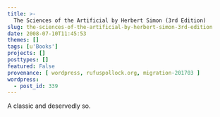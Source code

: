 ```yaml
---
title: >-
  The Sciences of the Artificial by Herbert Simon (3rd Edition)
slug: the-sciences-of-the-artificial-by-herbert-simon-3rd-edition
date: 2008-07-10T11:45:53
themes: []
tags: [u'Books']
projects: []
posttypes: []
featured: False
provenance: [ wordpress, rufuspollock.org, migration-201703 ]
wordpress:
  - post_id: 339
---
```


A classic and deservedly so.

